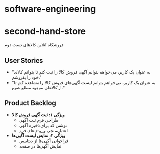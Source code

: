 # software-engineering
# second-hand-store
فروشگاه آنلاین کالاهای دست دوم  

## User Stories  
- "به عنوان یک کاربر، می‌خواهم بتوانم آگهی فروش کالا را ثبت کنم تا بتوانم کالای خود را بفروشم."  
- "به عنوان یک کاربر، می‌خواهم بتوانم لیست آگهی‌های فروش کالا را مشاهده کنم تا از کالاهای موجود مطلع شوم."  

## Product Backlog  
- **ویژگی ۱: ثبت آگهی فروش کالا**  
  - طراحی فرم ثبت آگهی  
  - نوشتن کد برای ذخیره آگهی  
  - اعتبارسنجی ورودی‌های فرم  
- **ویژگی ۲: نمایش لیست آگهی‌ها**  
  - فراخوانی آگهی‌ها از دیتابیس  
  - نمایش آگهی‌ها در صفحه  
